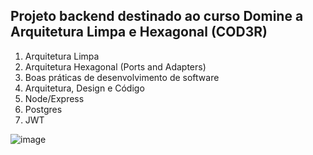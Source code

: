## Projeto backend destinado ao curso Domine a Arquitetura Limpa e Hexagonal (COD3R) 
1. Arquitetura Limpa
2. Arquitetura Hexagonal (Ports and Adapters)
3. Boas práticas de desenvolvimento de software
4. Arquitetura, Design e Código
5. Node/Express
6. Postgres
7. JWT

![image](https://github.com/user-attachments/assets/01fb6c58-f654-40c1-a4ab-bea917bac4e6)
